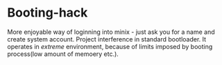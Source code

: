 # Booting-hack
More enjoyable way of loginning into minix - just ask you for a name and create system account.
Project interference in standard bootloader. It operates in *extreme* environment, because of limits
imposed by booting process(low amount of memoery etc.).
